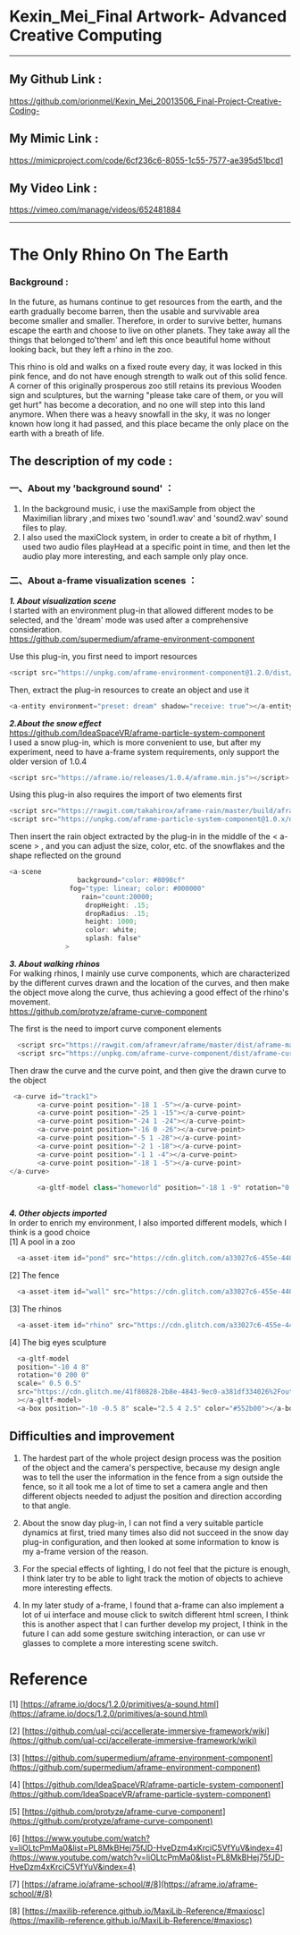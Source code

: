 # Kexin_Mei_Final Artwork- Advanced Creative Computing
***
My Github Link :
----------------------
https://github.com/orionmel/Kexin_Mei_20013506_Final-Project-Creative-Coding-

My Mimic Link :
----------------------
https://mimicproject.com/code/6cf236c6-8055-1c55-7577-ae395d51bcd1

My Video Link :
-------------------
https://vimeo.com/manage/videos/652481884

***
The Only Rhino On The Earth
=============================
### Background :
In the future, as humans continue to get resources from the earth, and the earth gradually become barren, then the usable and survivable area become smaller and smaller. Therefore, in order to survive better, humans escape the earth and choose to live on other planets. They take away all the things that belonged to'them' and left this once beautiful home without looking back, but they left a rhino in the zoo.  
  
This rhino is old and walks on a fixed route every day, it was locked in this pink fence, and do not have enough strength to walk out of this solid fence. A corner of this originally prosperous zoo still retains its previous Wooden sign and sculptures, but the warning "please take care of them, or you will get hurt" has become a decoration, and no one will step into this land anymore. When there was a heavy snowfall in the sky, it was no longer known how long it had passed, and this place became the only place on the earth with a breath of life.

The description of my code :
-------------------------------
### 一、About my 'background sound' ：
1. In the background music, i use the maxiSample from object the Maximilian library ,and mixes two 'sound1.wav' and 'sound2.wav' sound files to play.
2. I also used the maxiClock system, in order to create a bit of rhythm, I used two audio files playHead at a specific point in time, and then let the audio play more interesting, and each sample only play once.

### 二、About a-frame visualization scenes ：
***1. About  visualization scene***  
I started with an environment plug-in that allowed different modes to be selected, and the 'dream' mode was used after a comprehensive consideration.  
https://github.com/supermedium/aframe-environment-component

Use this plug-in, you first need to import resources  

```javascript
<script src="https://unpkg.com/aframe-environment-component@1.2.0/dist/aframe-environment-component.min.js"></script>
```
Then, extract the plug-in resources to create an object and use it  

```javascript
<a-entity environment="preset: dream" shadow="receive: true"></a-entity>
```
***2.About the snow effect***    
https://github.com/IdeaSpaceVR/aframe-particle-system-component  
I used a snow plug-in, which is more convenient to use, but after my experiment, need to have a-frame system requirements, only support the older version of 1.0.4

```javascript
<script src="https://aframe.io/releases/1.0.4/aframe.min.js"></script>
```

Using this plug-in also requires the import of two elements first  

```javascript
<script src="https://rawgit.com/takahirox/aframe-rain/master/build/aframe-rain.min.js"></script>
<script src="https://unpkg.com/aframe-particle-system-component@1.0.x/dist/aframe-particle-system-component.min.js"></script>
```

Then insert the rain object extracted by the plug-in in the middle of the < a-scene > </a-scene >, and you can adjust the size, color, etc. of the snowflakes and the shape reflected on the ground 

```javascript
<a-scene
                 background="color: #8098cf"
               fog="type: linear; color: #000000"
                  rain="count:20000;
                   dropHeight: .15;
                   dropRadius: .15;
                   height: 1000;
                   color: white;
                   splash: false"
              >
```  

***3. About walking rhinos***    
For walking rhinos, I mainly use curve components, which are characterized by the different curves drawn and the location of the curves, and then make the object move along the curve, thus achieving a good effect of the rhino's movement.  
https://github.com/protyze/aframe-curve-component

The first is the need to import curve component elements  

```javascript
  <script src="https://rawgit.com/aframevr/aframe/master/dist/aframe-master.min.js"></script>
  <script src="https://unpkg.com/aframe-curve-component/dist/aframe-curve-component.min.js"></script>
```

Then draw the curve and the curve point, and then give the drawn curve to the object  

```javascript
 <a-curve id="track1">
       <a-curve-point position="-18 1 -5"></a-curve-point>
       <a-curve-point position="-25 1 -15"></a-curve-point>
       <a-curve-point position="-24 1 -24"></a-curve-point>
       <a-curve-point position="-16 0 -26"></a-curve-point>
       <a-curve-point position="-5 1 -28"></a-curve-point>
       <a-curve-point position="-2 1 -18"></a-curve-point>
       <a-curve-point position="-1 1 -4"></a-curve-point>
       <a-curve-point position="-18 1 -5"></a-curve-point>
</a-curve>
      
       <a-gltf-model class="homeworld" position="-18 1 -9" rotation="0 180 0" scale="2 2 2" src="#rhino"  alongpath="curve: #track1; loop:true; dur:25000; triggers: #point1; rotate: true;" animation-mixer="clip: Armature|walk; duration: 4"></a-gltf-model>
    
```

***4. Other objects imported***   
In order to enrich my environment, I also imported different models, which I think is a good choice  
[1] A pool in a zoo   
```javascript
  <a-asset-item id="pond" src="https://cdn.glitch.com/a33027c6-455e-4408-9565-fbf6fcae10c0%2Fout (7).glb?v=1585263357622" response-type="arraybuffer"></a-asset-item>
```
[2] The fence  
```javascript
  <a-asset-item id="wall" src="https://cdn.glitch.com/a33027c6-455e-4408-9565-fbf6fcae10c0%2Ffence.glb?v=1585209639560" response-type="arraybuffer"></a-asset-item>
```
[3] The rhinos  
```javascript
  <a-asset-item id="rhino" src="https://cdn.glitch.com/a33027c6-455e-4408-9565-fbf6fcae10c0%2Fout (5).glb?v=1584993963933" response-type="arraybuffer"></a-asset-item>
```
[4] The big eyes sculpture
```javascript
  <a-gltf-model
  position="-10 4 8"
  rotation="0 200 0"
  scale=" 0.5 0.5"
  src="https://cdn.glitch.me/41f80828-2b8e-4843-9ec0-a381df334026%2Fout.glb?v=1635521638264"
  ></a-gltf-model>
  <a-box position="-10 -0.5 8" scale="2.5 4 2.5" color="#552b00"></a-box>
```
Difficulties and improvement
-----------------------------
1. The hardest part of the whole project design process was the position of the object and the camera's perspective, because my design angle was to tell the user the information in the fence from a sign outside the fence, so it all took me a lot of time to set a camera angle and then different objects needed to adjust the position and direction according to that angle.  
 
2. About the snow day plug-in, I can not find a very suitable particle dynamics at first, tried many times also did not succeed in the snow day plug-in configuration, and then looked at some information to know is my a-frame version of the reason.    

3. For the special effects of lighting, I do not feel that the picture is enough, I think later try to be able to light track the motion of objects to achieve more interesting effects.
    
4. In my later study of a-frame, I found that a-frame can also implement a lot of ui interface and mouse click to switch different html screen, I think this is another aspect that I can further develop my project, I think in the future I can add some gesture switching interaction, or can use vr glasses to complete a more interesting scene switch.

Reference
===========
[1] [https://aframe.io/docs/1.2.0/primitives/a-sound.html](https://aframe.io/docs/1.2.0/primitives/a-sound.html)

[2] [https://github.com/ual-cci/accellerate-immersive-framework/wiki](https://github.com/ual-cci/accellerate-immersive-framework/wiki)

[3] [https://github.com/supermedium/aframe-environment-component](https://github.com/supermedium/aframe-environment-component)

[4] [https://github.com/IdeaSpaceVR/aframe-particle-system-component](https://github.com/IdeaSpaceVR/aframe-particle-system-component)

[5] [https://github.com/protyze/aframe-curve-component](https://github.com/protyze/aframe-curve-component)

[6] [https://www.youtube.com/watch?v=liOLtcPmMa0&list=PL8MkBHej75fJD-HveDzm4xKrciC5VfYuV&index=4](https://www.youtube.com/watch?v=liOLtcPmMa0&list=PL8MkBHej75fJD-HveDzm4xKrciC5VfYuV&index=4)

[7] [https://aframe.io/aframe-school/#/8](https://aframe.io/aframe-school/#/8)

[8] [https://maxilib-reference.github.io/MaxiLib-Reference/#maxiosc](https://maxilib-reference.github.io/MaxiLib-Reference/#maxiosc)
